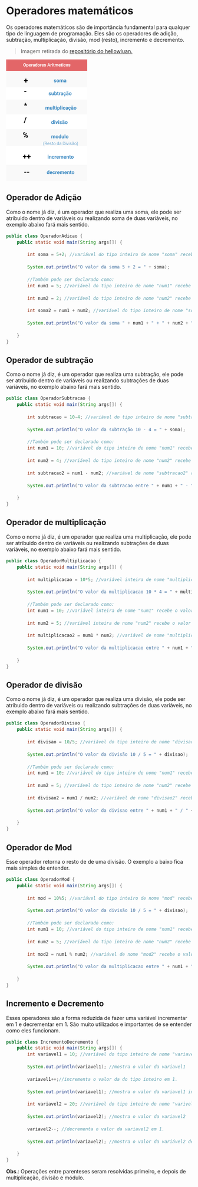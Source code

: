 <h1>Operadores matemáticos</h1>
Os operadores matemáticos são de importância fundamental para qualquer tipo de linguagem de programação. Eles são os operadores de adição, subtração, multiplicação, divisão, mod (resto), incremento e decremento.

>Imagem retirada do <a href="https://github.com/hellowluan/java-basico" target="_blank"> repositório do hellowluan.

<img src="../img/OperadoresMatematicos.png"></a>

<h2> Operador de Adição </h2>
Como o nome já diz, é um operador que realiza uma soma, ele pode ser atribuido dentro de variáveis ou realizando soma de duas variáveis, no exemplo abaixo fará mais sentido.

```java
public class OperadorAdicao {
    public static void main(String args[]) {

        int soma = 5+2; //variável do tipo inteiro de nome "soma" recebe o valor da soma entre 5 e 2;

        System.out.println("O valor da soma 5 + 2 = " + soma);

        //Também pode ser declarado como:
        int num1 = 5; //variável do tipo inteiro de nome "num1" recebe o valor de 5.

        int num2 = 2; //variável do tipo inteiro de nome "num2" recebe o valor de 2.

        int soma2 = num1 + num2; //variável do tipo inteiro de nome "soma2" recebe o valor da soma entre as variáveis de nome "num1" e "num2"

        System.out.println("O valor da soma " + num1 + " + " + num2 + " = " + soma2);

    }
}
```

<h2> Operador de subtração </h2>

Como o nome já diz, é um operador que realiza uma subtração, ele pode ser atribuido dentro de variáveis ou realizando subtrações de duas variáveis, no exemplo abaixo fará mais sentido.

```java
public class OperadorSubtracao {
    public static void main(String args[]) {

        int subtracao = 10-4; //variável do tipo inteiro de nome "subtracao" recebe o valor da subtração entre 10 e 4;

        System.out.println("O valor da subtração 10 - 4 = " + soma);

        //Também pode ser declarado como:
        int num1 = 10; //variável do tipo inteiro de nome "num1" recebe o valor de 10.

        int num2 = 4; //variável do tipo inteiro de nome "num2" recebe o valor de 4.

        int subtracao2 = num1 - num2; //variável de nome "subtracao2" recebe o valor da subtração entre as variáveis de nome "num1" e "num2"

        System.out.println("O valor da subtracao entre " + num1 + " - " + num2 + " = " + subtracao2);

    }
}
```

<h2> Operador de multiplicação </h2>

Como o nome já diz, é um operador que realiza uma multiplicação, ele pode ser atribuido dentro de variáveis ou realizando subtrações de duas variáveis, no exemplo abaixo fará mais sentido.

```java
public class OperadorMultiplicacao {
    public static void main(String args[]) {

        int multiplicacao = 10*5; //variável inteira de nome "multiplicacao" recebe o valor da multiplicação entre 10 e 5;

        System.out.println("O valor da multiplicacao 10 * 4 = " + multiplicacao);

        //Também pode ser declarado como:
        int num1 = 10; //variável inteira de nome "num1" recebe o valor de 10.

        int num2 = 5; //variável inteira de nome "num2" recebe o valor de 5.

        int multiplicacao2 = num1 * num2; //variável de nome "multiplicacao2" recebe o valor da multiplicacao entre as variáveis de nome "num1" e "num2"

        System.out.println("O valor da multiplicacao entre " + num1 + " * " + num2 + " = " + multiplicacao2);

    }
}
```

<h2> Operador de divisão </h2>

Como o nome já diz, é um operador que realiza uma divisão, ele pode ser atribuido dentro de variáveis ou realizando subtrações de duas variáveis, no exemplo abaixo fará mais sentido.

```java
public class OperadorDivisao {
    public static void main(String args[]) {

        int divisao = 10/5; //variável do tipo inteiro de nome "divisao" recebe o valor da divisão entre 10 e 5;

        System.out.println("O valor da divisão 10 / 5 = " + divisao);

        //Também pode ser declarado como:
        int num1 = 10; //variável do tipo inteiro de nome "num1" recebe o valor de 10.

        int num2 = 5; //variável do tipo inteiro de nome "num2" recebe o valor de 5.

        int divisao2 = num1 / num2; //variável de nome "divisao2" recebe o valor da divisao entre as variáveis de nome "num1" e "num2"

        System.out.println("O valor da divisao entre " + num1 + " / " + num2 + " = " + divisao2);

    }
}
```



<h2> Operador de Mod </h2>

Esse operador retorna o resto de de uma divisão. O exemplo a baixo fica mais simples de entender.

```java
public class OperadorMod {
    public static void main(String args[]) {

        int mod = 10%5; //variável do tipo inteiro de nome "mod" recebe o valor do resto da divisão entre 10 e 5;

        System.out.println("O valor da divisão 10 / 5 = " + divisao);

        //Também pode ser declarado como:
        int num1 = 10; //variável do tipo inteiro de nome "num1" recebe o valor de 10.

        int num2 = 5; //variável do tipo inteiro de nome "num2" recebe o valor de 5.

        int mod2 = num1 % num2; //variável de nome "mod2" recebe o valor do resto da divisão entre as variáveis de nome "num1" e "num2"

        System.out.println("O valor da multiplicacao entre " + num1 + " * " + num2 + " = " + mod2);

    }
}
```

<h2> Incremento e Decremento </h2>
Esses operadores são a forma reduzida de fazer uma variável incrementar em 1 e decrementar em 1. São muito utilizados e importantes de se entender como eles funcionam.

```java
public class IncrementoDecremento {
    public static void main(String args[]) {
        int variavel1 = 10; //variável do tipo inteiro de nome "variavel1" recebe o valor 10.
    
        System.out.println(variavel1); //mostra o valor da variavel1

        variavel1++;//incrementa o valor da do tipo inteiro em 1.

        System.out.println(variavel1); //mostra o valor da variavel1 incrementada

        int variavel2 = 20; //variável do tipo inteiro de nome "varivel2" recebe o valor de 20.

        System.out.println(variavel2); //mostra o valor da variavel2

        variavel2--; //decrementa o valor da variavel2 em 1.

        System.out.println(variavel2); //mostra o valor da variável2 decrementada.
 
    }
}
```

**Obs**.: Operações entre parenteses seram resolvidas primeiro, e depois de multiplicação, divisão e módulo.
